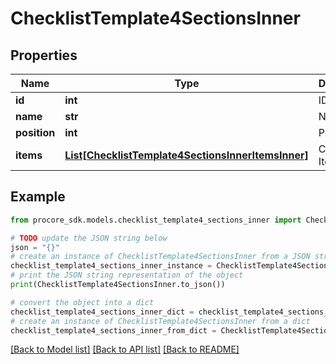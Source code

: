 # ChecklistTemplate4SectionsInner


## Properties

Name | Type | Description | Notes
------------ | ------------- | ------------- | -------------
**id** | **int** | ID | [optional] 
**name** | **str** | Name | [optional] 
**position** | **int** | Position | [optional] 
**items** | [**List[ChecklistTemplate4SectionsInnerItemsInner]**](ChecklistTemplate4SectionsInnerItemsInner.md) | Checklist Items | [optional] 

## Example

```python
from procore_sdk.models.checklist_template4_sections_inner import ChecklistTemplate4SectionsInner

# TODO update the JSON string below
json = "{}"
# create an instance of ChecklistTemplate4SectionsInner from a JSON string
checklist_template4_sections_inner_instance = ChecklistTemplate4SectionsInner.from_json(json)
# print the JSON string representation of the object
print(ChecklistTemplate4SectionsInner.to_json())

# convert the object into a dict
checklist_template4_sections_inner_dict = checklist_template4_sections_inner_instance.to_dict()
# create an instance of ChecklistTemplate4SectionsInner from a dict
checklist_template4_sections_inner_from_dict = ChecklistTemplate4SectionsInner.from_dict(checklist_template4_sections_inner_dict)
```
[[Back to Model list]](../README.md#documentation-for-models) [[Back to API list]](../README.md#documentation-for-api-endpoints) [[Back to README]](../README.md)


